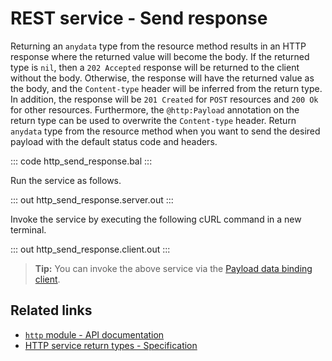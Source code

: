 # REST service - Send response

Returning an `anydata` type from the resource method results in an HTTP response where the returned value will become the body.
If the returned type is `nil`, then a `202 Accepted` response will be returned to the client without the body. Otherwise, the response will have the returned value as the body, and the `Content-type` header will be inferred from the return type. In addition, the response will be `201 Created` for `POST` resources and `200 Ok` for other resources. Furthermore, the `@http:Payload` annotation on the return type can be used to overwrite the `Content-type` header.
Return `anydata` type from the resource method when you want to send the desired payload with the default status code and headers.

::: code http_send_response.bal :::

Run the service as follows.

::: out http_send_response.server.out :::

Invoke the service by executing the following cURL command in a new terminal.

::: out http_send_response.client.out :::

>**Tip:** You can invoke the above service via the [Payload data binding client](/learn/by-example/http-client-data-binding/).

## Related links
- [`http` module - API documentation](https://lib.ballerina.io/ballerina/http/latest/)
- [HTTP service return types - Specification](/spec/http/#235-return-types)
